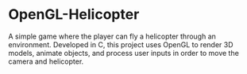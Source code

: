 # OpenGL-Helicopter
 A simple game where the player can fly a helicopter through an environment. Developed in C, this project uses OpenGL to render 3D models, animate objects, and process user inputs in order to move the camera and helicopter.
